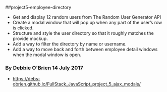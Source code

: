 ##project5-employee-directory

* Get and display 12 random users from The Random User Generator API
* Create a modal window that will pop up when any part of the user’s row is clicked.
* Structure and style the user directory so that it roughly matches the provide mockup.
* Add a way to filter the directory by name or username.
* Add a way to move back and forth between employee detail windows when the modal window is open.

### By Debbie O'Brien 14 July 2017

* https://debs-obrien.github.io/FullStack_JavaScript_project_5_ajax_modals/
